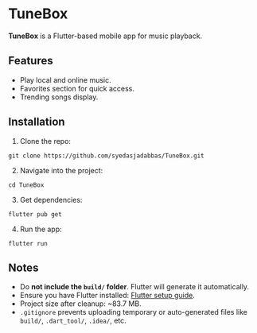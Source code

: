 # TuneBox

**TuneBox** is a Flutter-based mobile app for music playback.

## Features

* Play local and online music.
* Favorites section for quick access.
* Trending songs display.

## Installation

1. Clone the repo:

```
git clone https://github.com/syedasjadabbas/TuneBox.git
```

2. Navigate into the project:

```
cd TuneBox
```

3. Get dependencies:

```
flutter pub get
```

4. Run the app:

```
flutter run
```

## Notes

* Do **not include the `build/` folder**. Flutter will generate it automatically.
* Ensure you have Flutter installed: [Flutter setup guide](https://flutter.dev/docs/get-started/install).
* Project size after cleanup: ~83.7 MB.
* `.gitignore` prevents uploading temporary or auto-generated files like `build/`, `.dart_tool/`, `.idea/`, etc.


